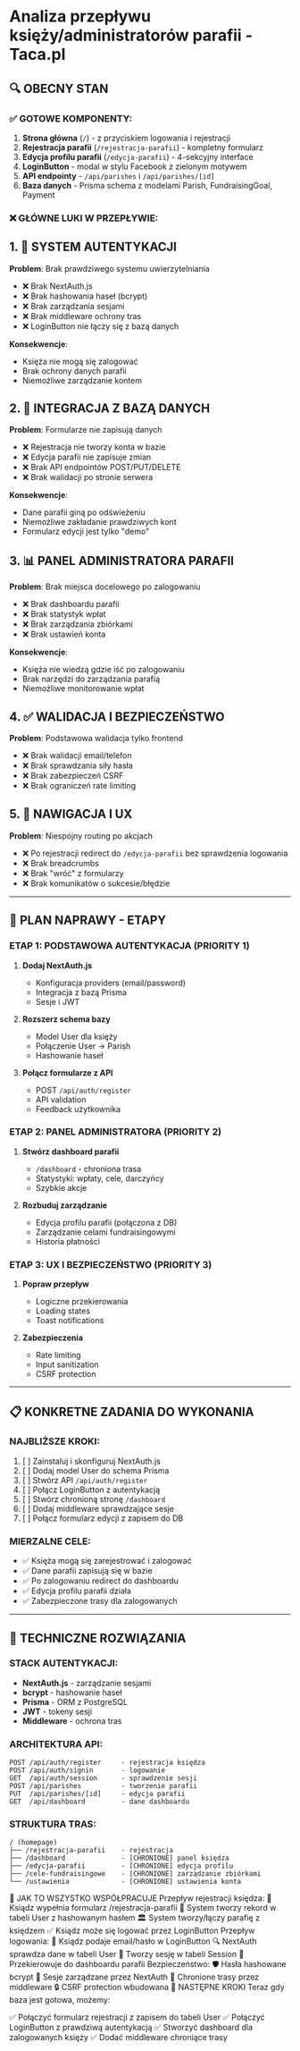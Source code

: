 # Analiza przepływu księży/administratorów parafii - Taca.pl

## 🔍 OBECNY STAN

### ✅ GOTOWE KOMPONENTY:
1. **Strona główna** (`/`) - z przyciskiem logowania i rejestracji
2. **Rejestracja parafii** (`/rejestracja-parafii`) - kompletny formularz
3. **Edycja profilu parafii** (`/edycja-parafii`) - 4-sekcyjny interface
4. **LoginButton** - modal w stylu Facebook z zielonym motywem
5. **API endpointy** - `/api/parishes` i `/api/parishes/[id]`
6. **Baza danych** - Prisma schema z modelami Parish, FundraisingGoal, Payment

### ❌ GŁÓWNE LUKI W PRZEPŁYWIE:

## 1. 🔐 SYSTEM AUTENTYKACJI
**Problem**: Brak prawdziwego systemu uwierzytelniania
- ❌ Brak NextAuth.js
- ❌ Brak hashowania haseł (bcrypt)
- ❌ Brak zarządzania sesjami
- ❌ Brak middleware ochrony tras
- ❌ LoginButton nie łączy się z bazą danych

**Konsekwencje**:
- Księża nie mogą się zalogować
- Brak ochrony danych parafii
- Niemożliwe zarządzanie kontem

## 2. 💾 INTEGRACJA Z BAZĄ DANYCH
**Problem**: Formularze nie zapisują danych
- ❌ Rejestracja nie tworzy konta w bazie
- ❌ Edycja parafii nie zapisuje zmian
- ❌ Brak API endpointów POST/PUT/DELETE
- ❌ Brak walidacji po stronie serwera

**Konsekwencje**:
- Dane parafii giną po odświeżeniu
- Niemożliwe zakładanie prawdziwych kont
- Formularz edycji jest tylko "demo"

## 3. 📊 PANEL ADMINISTRATORA PARAFII
**Problem**: Brak miejsca docelowego po zalogowaniu
- ❌ Brak dashboardu parafii
- ❌ Brak statystyk wpłat
- ❌ Brak zarządzania zbiórkami
- ❌ Brak ustawień konta

**Konsekwencje**:
- Księża nie wiedzą gdzie iść po zalogowaniu
- Brak narzędzi do zarządzania parafią
- Niemożliwe monitorowanie wpłat

## 4. ✅ WALIDACJA I BEZPIECZEŃSTWO
**Problem**: Podstawowa walidacja tylko frontend
- ❌ Brak walidacji email/telefon
- ❌ Brak sprawdzania siły hasła
- ❌ Brak zabezpieczeń CSRF
- ❌ Brak ograniczeń rate limiting

## 5. 🔄 NAWIGACJA I UX
**Problem**: Niespójny routing po akcjach
- ❌ Po rejestracji redirect do `/edycja-parafii` bez sprawdzenia logowania
- ❌ Brak breadcrumbs
- ❌ Brak "wróć" z formularzy
- ❌ Brak komunikatów o sukcesie/błędzie

---

## 🎯 PLAN NAPRAWY - ETAPY

### ETAP 1: PODSTAWOWA AUTENTYKACJA (PRIORITY 1)
1. **Dodaj NextAuth.js**
   - Konfiguracja providers (email/password)
   - Integracja z bazą Prisma
   - Sesje i JWT

2. **Rozszerz schema bazy**
   - Model User dla księży
   - Połączenie User -> Parish
   - Hashowanie haseł

3. **Połącz formularze z API**
   - POST `/api/auth/register`
   - API validation
   - Feedback użytkownika

### ETAP 2: PANEL ADMINISTRATORA (PRIORITY 2)
1. **Stwórz dashboard parafii**
   - `/dashboard` - chroniona trasa
   - Statystyki: wpłaty, cele, darczyńcy
   - Szybkie akcje

2. **Rozbuduj zarządzanie**
   - Edycja profilu parafii (połączona z DB)
   - Zarządzanie celami fundraisingowymi
   - Historia płatności

### ETAP 3: UX I BEZPIECZEŃSTWO (PRIORITY 3)
1. **Popraw przepływ**
   - Logiczne przekierowania
   - Loading states
   - Toast notifications

2. **Zabezpieczenia**
   - Rate limiting
   - Input sanitization
   - CSRF protection

---

## 📋 KONKRETNE ZADANIA DO WYKONANIA

### NAJBLIŻSZE KROKI:
1. [ ] Zainstaluj i skonfiguruj NextAuth.js
2. [ ] Dodaj model User do schema Prisma
3. [ ] Stwórz API `/api/auth/register`
4. [ ] Połącz LoginButton z autentykacją
5. [ ] Stwórz chronioną stronę `/dashboard`
6. [ ] Dodaj middleware sprawdzające sesje
7. [ ] Połącz formularz edycji z zapisem do DB

### MIERZALNE CELE:
- ✅ Księża mogą się zarejestrować i zalogować
- ✅ Dane parafii zapisują się w bazie
- ✅ Po zalogowaniu redirect do dashboardu
- ✅ Edycja profilu parafii działa
- ✅ Zabezpieczone trasy dla zalogowanych

---

## 🔧 TECHNICZNE ROZWIĄZANIA

### STACK AUTENTYKACJI:
- **NextAuth.js** - zarządzanie sesjami
- **bcrypt** - hashowanie haseł  
- **Prisma** - ORM z PostgreSQL
- **JWT** - tokeny sesji
- **Middleware** - ochrona tras

### ARCHITEKTURA API:
```
POST /api/auth/register     - rejestracja księdza
POST /api/auth/signin       - logowanie
GET  /api/auth/session      - sprawdzenie sesji
POST /api/parishes          - tworzenie parafii
PUT  /api/parishes/[id]     - edycja parafii
GET  /api/dashboard         - dane dashboardu
```

### STRUKTURA TRAS:
```
/ (homepage)
├── /rejestracja-parafii    - rejestracja
├── /dashboard              - [CHRONIONE] panel księdza
├── /edycja-parafii         - [CHRONIONE] edycja profilu
├── /cele-fundraisingowe    - [CHRONIONE] zarządzanie zbiórkami
└── /ustawienia             - [CHRONIONE] ustawienia konta
```



🔄 JAK TO WSZYSTKO WSPÓŁPRACUJE
Przepływ rejestracji księdza:
📝 Ksiądz wypełnia formularz /rejestracja-parafii
🔐 System tworzy rekord w tabeli User z hashowanym hasłem
🏛️ System tworzy/łączy parafię z księdzem
✅ Ksiądz może się logować przez LoginButton
Przepływ logowania:
🔑 Ksiądz podaje email/hasło w LoginButton
🔍 NextAuth sprawdza dane w tabeli User
🎫 Tworzy sesję w tabeli Session
🚪 Przekierowuje do dashboardu parafii
Bezpieczeństwo:
🛡️ Hasła hashowane bcrypt
🎫 Sesje zarządzane przez NextAuth
🚫 Chronione trasy przez middleware
🔒 CSRF protection wbudowana
🎯 NASTĘPNE KROKI
Teraz gdy baza jest gotowa, możemy:

✅ Połączyć formularz rejestracji z zapisem do tabeli User
✅ Połączyć LoginButton z prawdziwą autentykacją
✅ Stworzyć dashboard dla zalogowanych księży
✅ Dodać middleware chroniące trasy